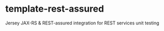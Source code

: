 template-rest-assured
=====================

Jersey JAX-RS & REST-assured integration for REST services unit testing
